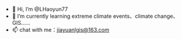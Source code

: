 - 👋 Hi, I’m @LHaoyun77
- 🌱 I’m currently learning extreme climate events、climate change、GIS……
- 📫 chat with me：jiayuanlgis@163.com
<!---
LHaoyun77/LHaoyun77 is a ✨ special ✨ repository because its `README.md` (this file) appears on your GitHub profile.
You can click the Preview link to take a look at your changes.
--->
